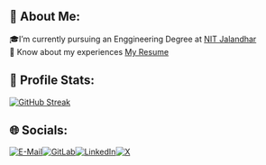## 💫 About Me:
🎓I’m currently pursuing an Enggineering Degree at [NIT Jalandhar](https://www.nitj.ac.in)<br>📄 Know about my experiences [My Resume](https://drive.google.com/file/d/1-fQKqK8zVdtNli06EVVdpVbzS62SUmtV/view?usp=drive_link)
## 👤 Profile Stats:
[![GitHub Streak](https://nirzak-streak-stats.vercel.app?user=vineetbambah)](https://git.io/streak-stats)
## 🌐 Socials:
[![E-Mail](	https://img.shields.io/badge/Gmail-D14836?style=for-the-badge&logo=gmail&logoColor=white)](mailto:neozvbambah@gmail.com)[![GitLab](	https://img.shields.io/badge/GitLab-330F63?style=for-the-badge&logo=gitlab&logoColor=white)](https://gitlab.com/vineetbambah)[![LinkedIn](https://img.shields.io/badge/LinkedIn-0077B5?style=for-the-badge&logo=linkedin&logoColor=white)](https://linkedin.com/in/vineetbambah)[![X](https://img.shields.io/badge/X-000000?style=for-the-badge&logo=x&logoColor=white)](https://twitter.com/vineetbambah)
<!--[![Hashnode](https://img.shields.io/badge/Hashnode-2962FF?style=for-the-badge&logo=hashnode&logoColor=white)](https://hashnode.com/@vineetbambah)[![LeetCode](https://img.shields.io/badge/-LeetCode-FFA116?style=for-the-badge&logo=LeetCode&logoColor=black)](https://leetcode.com/u/vineetbambah/)[![CodeForces](https://img.shields.io/badge/Codeforces-445f9d?style=for-the-badge&logo=Codeforces&logoColor=white)](https://codeforces.com/profile/neozVBambah)[![CodeChef](https://img.shields.io/badge/Codechef-%23B92B27.svg?&style=for-the-badge&logo=Codechef&logoColor=white)](https://www.codechef.com/users/neoz)[![Kaggle](https://img.shields.io/badge/Kaggle-20BEFF?style=for-the-badge&logo=Kaggle&logoColor=white)](https://www.kaggle.com/vineetbambah) -->
